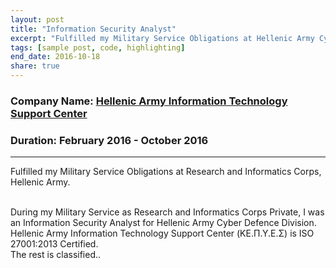```yaml
---
layout: post
title: "Information Security Analyst"
excerpt: "Fulfilled my Military Service Obligations at Hellenic Army Cyber Defence Division"
tags: [sample post, code, highlighting]
end_date: 2016-10-18
share: true
---
```


### Company Name: [Hellenic Army Information Technology Support Center](http://army.gr/)

### Duration: February 2016 - October 2016

---
Fulfilled my Military Service Obligations at Research and Informatics Corps, Hellenic Army.

<br/>
During my Military Service as Research and Informatics Corps Private, I was an Information Security Analyst for Hellenic Army Cyber Defence Division.

<br/>
Hellenic Army Information Technology Support Center (ΚΕ.Π.Υ.Ε.Σ) is ISO 27001:2013 Certified. 

<br/>
The rest is classified..
